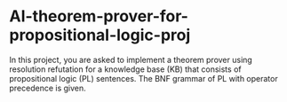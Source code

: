# AI-theorem-prover-for-propositional-logic-proj

In this project, you are asked to implement a theorem prover using resolution refutation for a knowledge base (KB) that consists of propositional logic (PL) sentences. The BNF grammar of PL with operator precedence is given.
